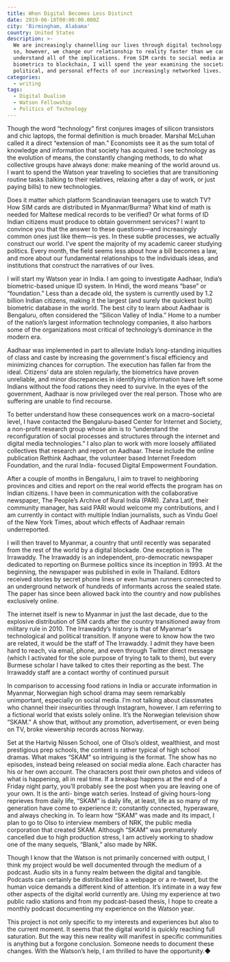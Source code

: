 ```yaml
---
title: When Digital Becomes Less Distinct
date: 2019-06-18T00:00:00.000Z
city: 'Birmingham, Alabama'
country: United States
description: >-
  We are increasingly channelling our lives through digital technology. In doing
  so, however, we change our relationship to reality faster than we can
  understand all of the implications. From SIM cards to social media and
  biometrics to blockchain, I will spend the year examining the societal,
  political, and personal effects of our increasingly networked lives.
categories:
  - writing
tags:
  - Digital Dualism
  - Watson Fellowship
  - Politics of Technology
---
```

Though the word “technology" first conjures images of silicon transistors and chic laptops, the formal definition is much broader. Marshal McLuhan called it a direct “extension of man.” Economists see it as the sum total of knowledge and information that society has acquired. I see technology as the evolution of means, the constantly changing methods, to do what collective groups have always done: make meaning of the world around us. I want to spend the Watson year traveling to societies that are transitioning routine tasks (talking to their relatives, relaxing after a day of work, or just paying bills) to new technologies.

Does it matter which platform Scandinavian teenagers use to watch TV? How SIM cards are distributed in Myanmar/Burma? What kind of math is needed for Maltese medical records to be verified? Or what forms of ID Indian citizens must produce to obtain government services? I want to convince you that the answer to these questions—and increasingly common ones just like them—is yes. In these subtle processes, we actually construct our world. I’ve spent the majority of my academic career studying politics. Every month, the field seems less about how a bill becomes a law, and more about our fundamental relationships to the individuals ideas, and institutions that construct the narratives of our lives.

I will start my Watson year in India. I am going to investigate Aadhaar, India’s biometric-based unique ID system. In Hindi, the word means “base” or “foundation.” Less than a decade old, the system is currently used by 1.2 billion Indian citizens, making it the largest (and surely the quickest built) biometric database in the world. The best city to learn about Aadhaar is Bengaluru, often considered the “Silicon Valley of India.” Home to a number of the nation’s largest information technology companies, it also harbors some of the organizations most critical of technology’s dominance in the modern era.

Aadhaar was implemented in part to alleviate India’s long-standing iniquities of class and caste by increasing the government's fiscal efficiency and minimizing chances for corruption. The execution has fallen far from the ideal. Citizens’ data are stolen regularly, the biometrics have proven unreliable, and minor discrepancies in identifying information have left some Indians without the food rations they need to survive. In the eyes of the government, Aadhaar is now privileged over the real person. Those who are suffering are unable to find recourse.

To better understand how these consequences work on a macro-societal level, I have contacted the Bengaluru-based Center for Internet and Society, a non-profit research group whose aim is to “understand the reconfiguration of social processes and structures through the internet and digital media technologies.” I also plan to work with more loosely affiliated collectives that research and report on Aadhaar. These include the online publication Rethink Aadhaar, the volunteer based Internet Freedom Foundation, and the rural India- focused Digital Empowerment Foundation.

After a couple of months in Bengaluru, I aim to travel to neighboring provinces and cities and report on the real world effects the program has on Indian citizens. I have been in communication with the collaborative newspaper, The People’s Archive of Rural India (PARI). Zahra Latif, their community manager, has said PARI would welcome my contributions, and I am currently in contact with multiple Indian journalists, such as Vindu Goel of the New York Times, about which effects of Aadhaar remain underreported.

I will then travel to Myanmar, a country that until recently was separated from the rest of the world by a digital blockade. One exception is The Irrawaddy. The Irrawaddy is an independent, pro-democratic newspaper dedicated to reporting on Burmese politics since its inception in 1993. At the beginning, the newspaper was published in exile in Thailand. Editors received stories by secret phone lines or even human runners connected to an underground network of hundreds of informants across the sealed state. The paper has since been allowed back into the country and now publishes exclusively online.

The internet itself is new to Myanmar in just the last decade, due to the explosive distribution of SIM cards after the country transitioned away from military rule in 2010. The Irrawaddy’s history is that of Myanmar's technological and political transition. If anyone were to know how the two are related, it would be the staff of The Irrawaddy. I admit they have been hard to reach, via email, phone, and even through Twitter direct message (which I activated for the sole purpose of trying to talk to them), but every Burmese scholar I have talked to cites their reporting as the best. The Irrawaddy staff are a contact worthy of continued pursuit

In comparison to accessing food rations in India or accurate information in Myanmar, Norwegian high school drama may seem remarkably unimportant, especially on social media. I’m not talking about classmates who channel their insecurities through Instagram, however. I am referring to a fictional world that exists solely online. It’s the Norwegian television show “SKAM.” A show that, without any promotion, advertisement, or even being on TV, broke viewership records across Norway.

Set at the Hartvig Nissen School, one of Olso’s oldest, wealthiest, and most prestigious prep schools, the content is rather typical of high school dramas. What makes “SKAM” so intriguing is the format. The show has no episodes, instead being released on social media alone. Each character has his or her own account. The characters post their own photos and videos of what is happening, all in real time. If a breakup happens at the end of a Friday night party, you’ll probably see the post when you are leaving one of your own. It is the anti- binge watch series. Instead of giving hours-long reprieves from daily life, “SKAM” is daily life, at least, life as so many of my generation have come to experience it: constantly connected, hyperaware, and always checking in. To learn how “SKAM” was made and its impact, I plan to go to Olso to interview members of NRK, the public media corporation that created SKAM. Although “SKAM” was prematurely cancelled due to high production stress, I am actively working to shadow one of the many sequels, “Blank,” also made by NRK. 

Though I know that the Watson is not primarily concerned with output, I think my project would be well documented through the medium of a podcast. Audio sits in a funny realm between the digital and tangible. Podcasts can certainly be distributed like a webpage or a re-tweet, but the human voice demands a different kind of attention. It’s intimate in a way few other aspects of the digital world currently are. Using my experience at two public radio stations and from my podcast-based thesis, I hope to create a monthly podcast documenting my experience on the Watson year.

This project is not only specific to my interests and experiences but also to the current moment. It seems that the digital world is quickly reaching full saturation. But the way this new reality will manifest in specific communities is anything but a forgone conclusion. Someone needs to document these changes. With the Watson’s help, I am thrilled to have the opportunity.◆
